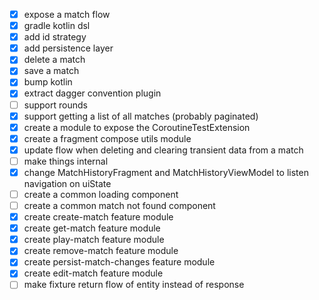 - [x] expose a match flow
- [x] gradle kotlin dsl
- [x] add id strategy
- [x] add persistence layer
- [x] delete a match
- [x] save a match
- [x] bump kotlin
- [x] extract dagger convention plugin
- [ ] support rounds
- [x] support getting a list of all matches (probably paginated)
- [x] create a module to expose the CoroutineTestExtension
- [x] create a fragment compose utils module
- [x] update flow when deleting and clearing transient data from a match
- [ ] make things internal
- [x] change MatchHistoryFragment and MatchHistoryViewModel to listen navigation on uiState
- [ ] create a common loading component
- [ ] create a common match not found component
- [x] create create-match feature module
- [x] create get-match feature module
- [x] create play-match feature module
- [x] create remove-match feature module
- [x] create persist-match-changes feature module
- [x] create edit-match feature module
- [ ] make fixture return flow of entity instead of response
